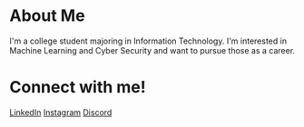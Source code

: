 # About Me
I'm a college student majoring in Information Technology. I'm interested in Machine Learning and Cyber Security and want to pursue those as a career.
# Connect with me!
[LinkedIn](https://www.linkedin.com/in/bayuadnyana/)
[Instagram](https://www.instagram.com/bayu.adnyana0)
[Discord](https://discord.com/users/238182635052990464)
